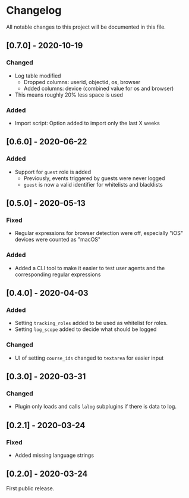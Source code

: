 # Changelog
All notable changes to this project will be documented in this file.

## [0.7.0] - 2020-10-19
### Changed
- Log table modified
  - Dropped columns: userid, objectid, os, browser
  - Added columns: device (combined value for os and browser)
- This means roughly 20% less space is used
### Added
- Import script: Option added to import only the last X weeks

## [0.6.0] - 2020-06-22
### Added
- Support for `guest` role is added
  - Previously, events triggered by guests were never logged
  - `guest` is now a valid identifier for whitelists and blacklists

## [0.5.0] - 2020-05-13
### Fixed
- Regular expressions for browser detection were off, especially "iOS" devices were counted as "macOS"
### Added
- Added a CLI tool to make it easier to test user agents and the corresponding regular expressions

## [0.4.0] - 2020-04-03
### Added
- Setting `tracking_roles` added to be used as whitelist for roles.
- Setting `log_scope` added to decide what should be logged
### Changed
- UI of setting `course_ids` changed to `textarea` for easier input

## [0.3.0] - 2020-03-31
### Changed
- Plugin only loads and calls `lalog` subplugins if there is data to log.

## [0.2.1] - 2020-03-24
### Fixed
- Added missing language strings

## [0.2.0] - 2020-03-24
First public release.
